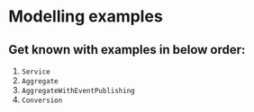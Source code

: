 # Modelling examples

## Get known with examples in below order:

1. `Service`  
2. `Aggregate`  
3. `AggregateWithEventPublishing`
4. `Conversion`

